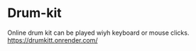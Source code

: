 # Drum-kit
Online drum kit can be played wiyh keyboard or mouse clicks.
https://drumkitt.onrender.com/
